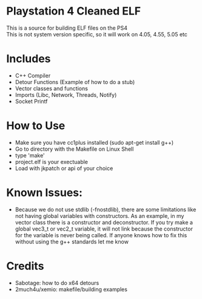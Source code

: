 # Playstation 4 Cleaned ELF
This is a source for building ELF files on the PS4<br>
This is not system version specific, so it will work on 4.05, 4.55, 5.05 etc

# Includes
- C++ Compiler
- Detour Functions (Example of how to do a stub)
- Vector classes and functions
- Imports (Libc, Network, Threads, Notify)
- Socket Printf

# How to Use
- Make sure you have cc1plus installed (sudo apt-get install g++)
- Go to directory with the Makefile on Linux Shell
- type 'make'
- project.elf is your exectuable
- Load with jkpatch or api of your choice

# Known Issues:
- Because we do not use stdlib (-fnostdlib), there are some limitations like not having global variables with constructors. As an example, in my vector class there is a constructor and deconstructor. If you try make a global vec3_t or vec2_t variable, it will not link because the constructor for the variable is never being called. If anyone knows how to fix this without using the g++ standards let me know

# Credits
- Sabotage: how to do x64 detours
- 2much4u/xemio: makefile/building examples
